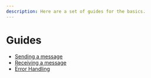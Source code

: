 ```yaml
---
description: Here are a set of guides for the basics.
---
```


# Guides

* [Sending a message](../quickstart/sending-a-message-with-xcall.md)
* [Receiving a message](receiving-a-message.md)
* [Error Handling](../troubleshooting.md)
